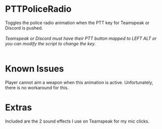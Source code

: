 # PTTPoliceRadio
Toggles the police radio animation when the PTT key for Teamspeak or Discord is pushed.
<br><br>
*Teamspeak or Discord must have their PTT button mapped to LEFT ALT or you can modify the script to change the key.*
<br><br>
# Known Issues
Player cannot aim a weapon when this animation is active. Unfortunately, there is no workaround for this.
# Extras
Included are the 2 sound effects I use on Teamspeak for my mic clicks.
